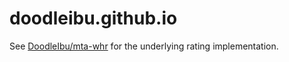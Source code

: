 # doodleibu.github.io

See [DoodleIbu/mta-whr](https://github.com/DoodleIbu/mta-whr) for the underlying rating implementation.
